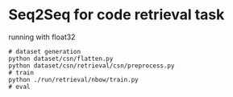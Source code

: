 # Seq2Seq for code retrieval task

running with float32
```shell script
# dataset generation
python dataset/csn/flatten.py
python dataset/csn/retrieval/csn/preprocess.py
# train
python ./run/retrieval/nbow/train.py
# eval

```